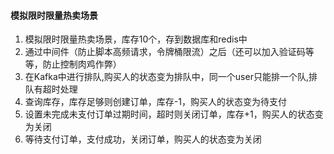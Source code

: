 #### 模拟限时限量热卖场景
1. 模拟限时限量热卖场景，库存10个，存到数据库和redis中
2. 通过中间件（防止脚本高频请求，令牌桶限流）之后（还可以加入验证码等等，防止控制肉鸡作弊）
3. 在Kafka中进行排队,购买人的状态变为排队中，同一个user只能排一个队,排队有超时处理
4. 查询库存，库存足够则创建订单，库存-1，购买人的状态变为待支付
5. 设置未完成未支付订单过期时间，超时则关闭订单，库存+1，购买人的状态变为关闭
6. 等待支付订单，支付成功，关闭订单，购买人的状态变为关闭